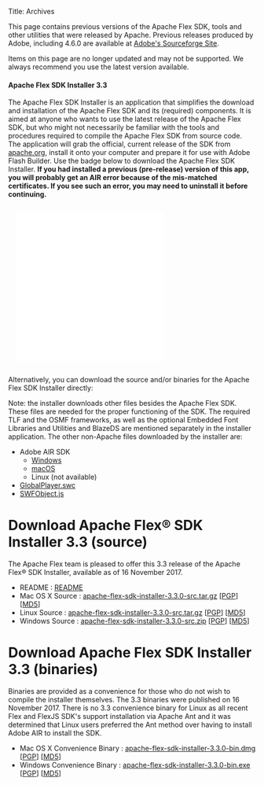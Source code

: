 Title: Archives

This page contains previous versions of the Apache Flex SDK, tools and other utilities that were released by Apache.  Previous releases produced by Adobe, including 4.6.0 are available at [Adobe's Sourceforge Site][1].

Items on this page are no longer updated and may not be supported.  We always recommend you use the latest version available.

<div class="headline"><h4>Apache Flex SDK Installer 3.3</h4></div>

The Apache Flex SDK Installer is an application that simplifies the download and installation of the Apache Flex SDK and its (required) components. It is aimed at anyone who wants to use the latest release of the Apache Flex SDK, but who might not necessarily be familiar with the tools and procedures required to compile the Apache Flex SDK from source code. The application will grab the official, current release of the SDK from [apache.org](/download.html), install it onto your computer and prepare it for use with Adobe Flash Builder. Use the badge below to download the Apache Flex SDK Installer.
**If you had installed a previous (pre-release) version of this app, you will probably get an AIR error because of the mis-matched certificates.  If you see such an error, you may need to uninstall it before continuing.**

<div style="padding: 15px;"><iframe name="afSDKInstallBadgeRegular" src="./archive/installerbadge/index.html" frameborder="0" height="302" marginheight="0" marginwidth="0" scrolling="no" width="302"></iframe></div>

Alternatively, you can download the source and/or binaries for the Apache Flex SDK Installer directly:

Note: the installer downloads other files besides the Apache Flex SDK. These files are needed for the proper functioning of the SDK. The required TLF and the OSMF frameworks, as well as the optional Embedded Font Libraries and Utilities and BlazeDS are mentioned separately in the installer application. The other non-Apache files downloaded by the installer are:

  - Adobe AIR SDK
    - [Windows][6]
    - [macOS][7]
    - Linux (not available)
  - [GlobalPlayer.swc][8]
  - [SWFObject.js][9]

# Download Apache Flex® SDK Installer 3.3 (source)
The Apache Flex team is pleased to offer this 3.3 release of the Apache Flex® SDK Installer, available as of 16 November 2017.

  - README : [README][5]
  - Mac OS X Source : [apache-flex-sdk-installer-3.3.0-src.tar.gz][1] [[PGP](https://dist.apache.org/repos/dist/release/flex/installer/3.3/apache-flex-sdk-installer-3.3.0-src.tar.gz.asc)] [[MD5](https://dist.apache.org/repos/dist/release/flex/installer/3.3/apache-flex-sdk-installer-3.3.0-src.tar.gz.md5)]
  - Linux Source : [apache-flex-sdk-installer-3.3.0-src.tar.gz][1] [[PGP](https://dist.apache.org/repos/dist/release/flex/installer/3.3/apache-flex-sdk-installer-3.3.0-src.tar.gz.asc)] [[MD5](https://dist.apache.org/repos/dist/release/flex/installer/3.3/apache-flex-sdk-installer-3.3.0-src.tar.gz.md5)]
  - Windows Source : [apache-flex-sdk-installer-3.3.0-src.zip][2] [[PGP](https://dist.apache.org/repos/dist/release/flex/installer/3.3/apache-flex-sdk-installer-3.3.0-src.zip.asc)] [[MD5](https://dist.apache.org/repos/dist/release/flex/installer/3.3/apache-flex-sdk-installer-3.3.0-src.zip.md5)]

# Download Apache Flex SDK Installer 3.3 (binaries)
Binaries are provided as a convenience for those who do not wish to compile the installer themselves. The 3.3 binaries were published on 16 November 2017.  There is no 3.3 convenience binary for Linux as all recent Flex and FlexJS SDK's support installation via Apache Ant and it was determined that Linux users preferred the Ant method over having to install Adobe AIR to install the SDK.

  - Mac OS X Convenience Binary : [apache-flex-sdk-installer-3.3.0-bin.dmg][3] [[PGP](https://dist.apache.org/repos/dist/release/flex/installer/3.3/binaries/apache-flex-sdk-installer-3.3.0-bin.dmg.asc)] [[MD5](https://dist.apache.org/repos/dist/release/flex/installer/3.3/binaries/apache-flex-sdk-installer-3.3.0-bin.dmg.md5)]
  - Windows Convenience Binary : [apache-flex-sdk-installer-3.3.0-bin.exe][4] [[PGP](https://dist.apache.org/repos/dist/release/flex/installer/3.3/binaries/apache-flex-sdk-installer-3.3.0-bin.exe.asc)] [[MD5](https://dist.apache.org/repos/dist/release/flex/installer/3.3/binaries/apache-flex-sdk-installer-3.3.0-bin.exe.md5)]

  [1]: https://www.apache.org/dyn/closer.lua/flex/installer/3.3/apache-flex-sdk-installer-3.3.0-src.tar.gz
  [2]: https://www.apache.org/dyn/closer.lua/flex/installer/3.3/apache-flex-sdk-installer-3.3.0-src.zip
  [3]: https://www.apache.org/dyn/closer.lua/flex/installer/3.3/binaries/apache-flex-sdk-installer-3.3.0-bin.dmg
  [4]: https://www.apache.org/dyn/closer.lua/flex/installer/3.3/binaries/apache-flex-sdk-installer-3.3.0-bin.exe
  [5]: https://dist.apache.org/repos/dist/release/flex/installer/3.3/READme
  [6]: https://airdownload.adobe.com/air/win/download/32.0/AdobeAIRSDK.zip
  [7]: https://airdownload.adobe.com/air/mac/download/32.0/AdobeAIRSDK.dmg
  [8]: https://fpdownload.macromedia.com/get/flashplayer/updaters/32/playerglobal32_0.swc
  [9]: https://github.com/swfobject/swfobject
